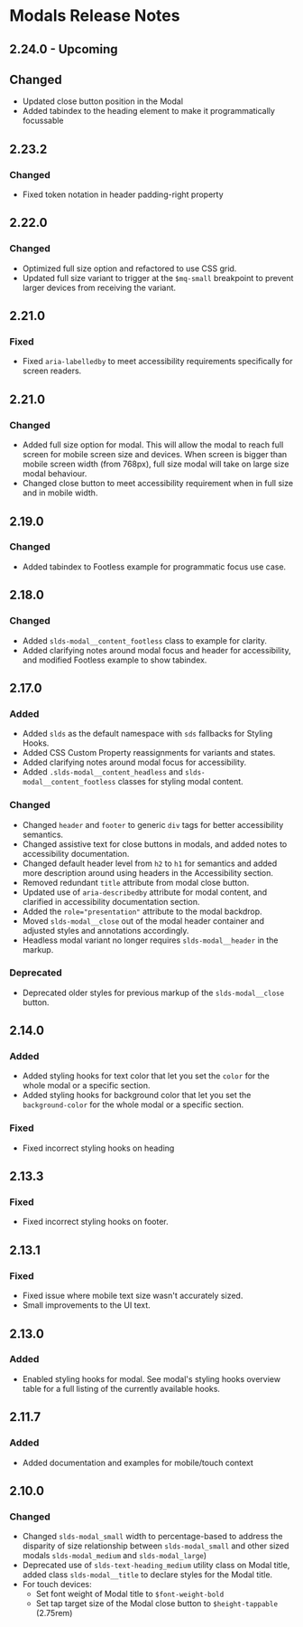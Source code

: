 <!-- Release notes authoring guidelines: http://keepachangelog.com/ -->

# Modals Release Notes

<!-- ## [Unreleased] -->
## 2.24.0 - Upcoming

## Changed

- Updated close button position in the Modal
- Added tabindex to the heading element to make it programmatically focussable

## 2.23.2

### Changed

- Fixed token notation in header padding-right property

## 2.22.0

### Changed

- Optimized full size option and refactored to use CSS grid.
- Updated full size variant to trigger at the `$mq-small` breakpoint to prevent larger devices from receiving the variant.

## 2.21.0

### Fixed

- Fixed `aria-labelledby` to meet accessibility requirements specifically for screen readers.

## 2.21.0

### Changed

- Added full size option for modal. This will allow the modal to reach full screen for mobile screen size and devices. When screen is bigger than mobile screen width (from 768px), full size modal will take on large size modal behaviour.
- Changed close button to meet accessibility requirement when in full size and in mobile width.

## 2.19.0

### Changed

- Added tabindex to Footless example for programmatic focus use case.

## 2.18.0

### Changed

- Added `slds-modal__content_footless` class to example for clarity.
- Added clarifying notes around modal focus and header for accessibility, and modified Footless example to show tabindex.

## 2.17.0

### Added

- Added `slds` as the default namespace with `sds` fallbacks for Styling Hooks.
- Added CSS Custom Property reassignments for variants and states.
- Added clarifying notes around modal focus for accessibility.
- Added `.slds-modal__content_headless` and `slds-modal__content_footless` classes for styling modal content.

### Changed

- Changed `header` and `footer` to generic `div` tags for better accessibility semantics.
- Changed assistive text for close buttons in modals, and added notes to accessibility documentation.
- Changed default header level from `h2` to `h1` for semantics and added more description around using headers in the Accessibility section.
- Removed redundant `title` attribute from modal close button.
- Updated use of `aria-describedby` attribute for modal content, and clarified in accessibility documentation section.
- Added the `role="presentation"` attribute to the modal backdrop.
- Moved `slds-modal__close` out of the modal header container and adjusted styles and annotations accordingly.
- Headless modal variant no longer requires `slds-modal__header` in the markup.

### Deprecated

- Deprecated older styles for previous markup of the `slds-modal__close` button.

## 2.14.0

### Added

- Added styling hooks for text color that let you set the `color` for the whole modal or a specific section.
- Added styling hooks for background color that let you set the `background-color` for the whole modal or a specific section.

### Fixed

- Fixed incorrect styling hooks on heading

## 2.13.3

### Fixed

- Fixed incorrect styling hooks on footer.

## 2.13.1

### Fixed

- Fixed issue where mobile text size wasn't accurately sized.
- Small improvements to the UI text.

## 2.13.0

### Added

- Enabled styling hooks for modal. See modal's styling hooks overview table for a full listing of the currently available hooks.

## 2.11.7

### Added

- Added documentation and examples for mobile/touch context

## 2.10.0

### Changed

- Changed `slds-modal_small` width to percentage-based to address the disparity of size relationship between `slds-modal_small` and other sized modals `slds-modal_medium` and `slds-modal_large`)
- Deprecated use of `slds-text-heading_medium` utility class on Modal title, added class `slds-modal__title` to declare styles for the Modal title.
- For touch devices:
  - Set font weight of Modal title to `$font-weight-bold`
  - Set tap target size of the Modal close button to `$height-tappable` (2.75rem)

<!-- ## [VERSION] -->
